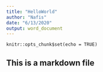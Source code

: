 ```yaml
---
title: "HelloWorld"
author: "Nafis"
date: "6/13/2020"
output: word_document
---
```


```{r setup, include=FALSE}
knitr::opts_chunk$set(echo = TRUE)
```
## This is a markdown file

